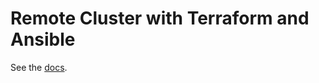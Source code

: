 # Remote Cluster with Terraform and Ansible

See the [docs](https://docs.tendermint.com/main/networks/terraform-and-ansible.html).
